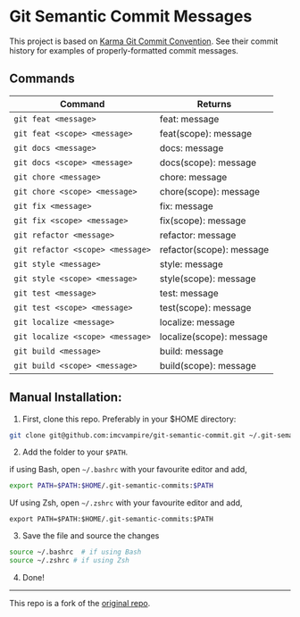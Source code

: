 # Git Semantic Commit Messages

This project is based on [Karma Git Commit Convention](http://karma-runner.github.io/1.0/dev/git-commit-msg.html).
See their commit history for examples of properly-formatted commit messages.

## Commands

| Command                           | Returns                         |
| ---------------------             | ------------------------------- |
| `git feat <message>`              | feat: message                   |
| `git feat <scope> <message>`      | feat(scope): message            |
| `git docs <message>`              | docs: message                   |
| `git docs <scope> <message>`      | docs(scope): message            |
| `git chore <message>`             | chore: message                  |
| `git chore <scope> <message>`     | chore(scope): message           |
| `git fix <message>`               | fix: message                    |
| `git fix <scope> <message>`       | fix(scope): message             |
| `git refactor <message>`          | refactor: message               |
| `git refactor <scope> <message>`  | refactor(scope): message        |
| `git style <message>`             | style: message                  |
| `git style <scope> <message>`     | style(scope): message           |
| `git test <message>`              | test: message                   |
| `git test <scope> <message>`      | test(scope): message            |
| `git localize <message>`          | localize: message               |
| `git localize <scope> <message>`  | localize(scope): message        |
| `git build <message>`             | build: message                  |
| `git build <scope> <message>`     | build(scope): message           |


## Manual Installation:

1. First, clone this repo. Preferably in your $HOME directory:

```sh
git clone git@github.com:imcvampire/git-semantic-commit.git ~/.git-semantic-commits
```

2. Add the folder to your `$PATH`.

if using Bash, open ```~/.bashrc``` with your favourite editor and add,
  
  ```sh
  export PATH=$PATH:$HOME/.git-semantic-commits:$PATH
  ```
  
Uf using Zsh, open ```~/.zshrc``` with your favourite editor and add,
  ```
  export PATH=$PATH:$HOME/.git-semantic-commits:$PATH
  ```

3. Save the file and source the changes

```sh
source ~/.bashrc  # if using Bash
source ~/.zshrc # if using Zsh
``````

4. Done!

---

This repo is a fork of the [original repo](https://github.com/russiann/git-semantic-commits).
